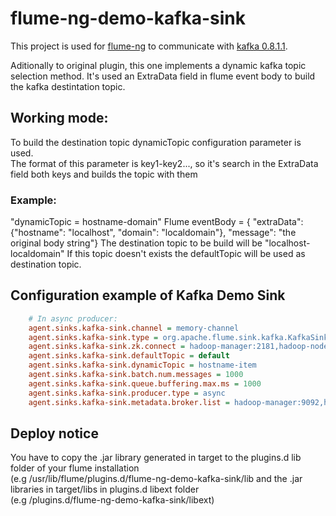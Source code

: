 # flume-ng-demo-kafka-sink

This project is used for [flume-ng](https://github.com/apache/flume) to communicate with [kafka 0.8.1.1](http://kafka.apache.org/08/quickstart.html).

Aditionally to original plugin, this one implements a dynamic kafka topic selection method. It's used an ExtraData field in flume event body to build the kafka destintation topic. 

## Working mode: 

To build the destination topic dynamicTopic configuration parameter is used.  
The format of this parameter is key1-key2..., so it's search in the ExtraData field both keys and builds the topic with them
    
### Example:

"dynamicTopic = hostname-domain"
Flume eventBody = { "extraData":{"hostname": "localhost", "domain": "localdomain"}, "message": "the original body string"}
The destination topic to be build will be "localhost-localdomain"
If this topic doesn't exists the defaultTopic will be used as destination topic.
    

Configuration example of Kafka Demo Sink
----------
```ini
    # In async producer:
    agent.sinks.kafka-sink.channel = memory-channel
    agent.sinks.kafka-sink.type = org.apache.flume.sink.kafka.KafkaSink
    agent.sinks.kafka-sink.zk.connect = hadoop-manager:2181,hadoop-node1:2181,hadoop-node2:2181
    agent.sinks.kafka-sink.defaultTopic = default
    agent.sinks.kafka-sink.dynamicTopic = hostname-item
    agent.sinks.kafka-sink.batch.num.messages = 1000
    agent.sinks.kafka-sink.queue.buffering.max.ms = 1000
    agent.sinks.kafka-sink.producer.type = async
    agent.sinks.kafka-sink.metadata.broker.list = hadoop-manager:9092,hadoop-node1:9092,hadoop-node2:9092
```
Deploy notice
---------
You have to copy the .jar library generated in target to the plugins.d lib folder of your flume installation  
(e.g /usr/lib/flume/plugins.d/flume-ng-demo-kafka-sink/lib
and the .jar libraries in target/libs in plugins.d libext folder  
(e.g /plugins.d/flume-ng-demo-kafka-sink/libext)
